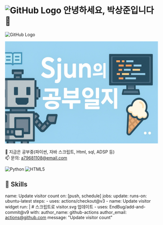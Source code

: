 # <img src="https://github.githubassets.com/images/modules/logos_page/GitHub-Mark.png" alt="GitHub Logo" width="40" height="40" /> 안녕하세요, 박상준입니다 👋

<img src="https://github.githubassets.com/images/modules/logos_page/GitHub-Mark.png" alt="GitHub Logo" width="40" height="40" />


<p align="center">
  <img src="blog_banner.jpg" width="600" alt="Cover" />
</p>

🔭 지금은 공부중(파이썬, 자바 스크립트, Html, sql, ADSP 등)  
📫 문의: a79681108@email.com  

![Python](https://img.shields.io/badge/Python-3776AB?logo=python&logoColor=ffffff)
![HTML5](https://img.shields.io/badge/HTML5-E34F26?logo=html5&logoColor=ffffff)

<h2 style="color:#333333;">🚀 Skills</h2>

name: Update visitor count
on: [push, schedule]
jobs:
  update:
    runs-on: ubuntu-latest
    steps:
      - uses: actions/checkout@v3
      - name: Update visitor widget
        run: |
          # 스크립트로 visitor.svg 업데이트
      - uses: EndBug/add-and-commit@v9
        with:
          author_name: github-actions
          author_email: actions@github.com
          message: "Update visitor count"
